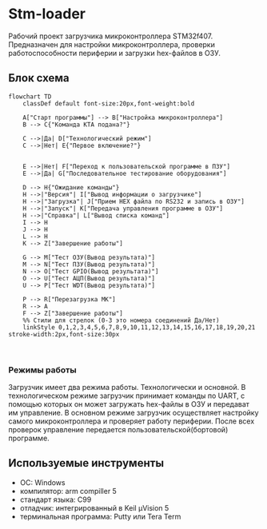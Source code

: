 # Stm-loader

Рабочий проект загрузчика микроконтроллера STM32f407. Предназначен для настройки микроконтроллера, проверки работоспособности периферии и загрузки hex-файлов в ОЗУ.

## Блок схема

```mermaid
flowchart TD
    classDef default font-size:20px,font-weight:bold
    
    A["Старт программы"] --> B["Настройка микроконтроллера"]
    B --> C{"Команда КТА подана?"}

    C -->|Да| D["Технологический режим"]
    C -->|Нет| E{"Первое включение?"}

    
    E -->|Нет| F["Переход к пользовательской программе в ПЗУ"]
    E -->|Да| G["Последовательное тестирование оборудования"]
    
    D --> H{"Ожидание команды"}
    H -->|"Версия"| I["Вывод информации о загрузчике"]
    H -->|"Загрузка"| J["Прием HEX файла по RS232 и запись в ОЗУ"]
    H -->|"Запуск"| K["Передача управления программе в ОЗУ"]
    H -->|"Справка"| L["Вывод списка команд"]
    I --> H
    J --> H
    L --> H
    K --> Z["Завершение работы"]
    
    G --> M["Тест ОЗУ(Вывод результата)"]
    M --> N["Тест ПЗУ(Вывод результата)"]
    N --> O["Тест GPIO(Вывод результата)"]
    O --> U["Тест АЦП(Вывод результата)"]
    U --> P["Тест WDT(Вывод результата)"]
    
    P --> R["Перезагрузка МК"]
    R --> A
    F --> Z["Завершение работы"]
    %% Стили для стрелок (0-3 это номера соединений Да/Нет)
    linkStyle 0,1,2,3,4,5,6,7,8,9,10,11,12,13,14,15,16,17,18,19,20,21 stroke-width:2px,font-size:30px
```
<br>

### Режимы работы
Загрузчик имеет два режима работы. Технологически и основной. В технологическом режиме загрузчик принимает команды по UART, с помощью которых он может загружать hex-файлы в ОЗУ и передават им управление. В основном режиме загрузчик осуществляет настройку самого микроконтроллера и проверяет работу периферии. После всех проверок управление передается пользовательской(бортовой) программе.

## Используемые инструменты

- OC: Windows
- компилятор: arm compiller 5
- стандарт языка: С99
- отладчик: интегрированный в Keil µVision 5
- терминальная программа: Putty или Tera Term
